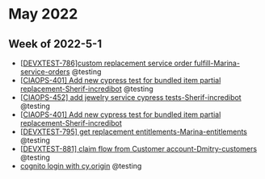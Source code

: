# May 2022

## Week of 2022-5-1

- [[DEVXTEST-786\]custom replacement service order fulfill-Marina-service-orders](https://github.com/helloextend/node-core/pull/9331) @testing
- [[CIAOPS-401\] Add new cypress test for bundled item partial replacement-Sherif-incredibot](https://github.com/helloextend/node-core/pull/9125#pullrequestreview-959507954) @testing
- [[CIAOPS-452\] add jewelry service cypress tests-Sherif-incredibot](https://github.com/helloextend/node-core/pull/9263/files) @testing
- [[CIAOPS-401\] Add new cypress test for bundled item partial replacement-Sherif-incredibot](https://github.com/helloextend/node-core/pull/9125)
- [[DEVXTEST-795\] get replacement entitlements-Marina-entitlements](https://github.com/helloextend/node-core/pull/9398/files) @testing
- [[DEVXTEST-881\] claim flow from Customer account-Dmitry-customers](https://github.com/helloextend/client/pull/3774) @testing
- [cognito login with cy.origin](https://github.com/helloextend/client/pull/3839) @testing
